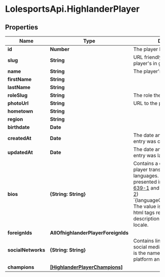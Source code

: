 # LolesportsApi.HighlanderPlayer

## Properties
Name | Type | Description | Notes
------------ | ------------- | ------------- | -------------
**id** | **Number** | The player ID | 
**slug** | **String** | URL friendly version of the player&#x27;s in game name | 
**name** | **String** | The player&#x27;s in game name | 
**firstName** | **String** |  | 
**lastName** | **String** |  | [optional] 
**roleSlug** | **String** | The role they usually play | 
**photoUrl** | **String** | URL to the player&#x27;s photo | 
**hometown** | **String** |  | 
**region** | **String** |  | 
**birthdate** | **Date** |  | 
**createdAt** | **Date** | The date and time when this entry was created. | 
**updatedAt** | **Date** | The date and time when this entry was last updated. | 
**bios** | **{String: String}** | Contains a description of the player translated to various languages.  The keys are presented in the format ([ISO 639-1](https://en.wikipedia.org/wiki/ISO_639-1) and [ISO 3166-1 alpha-2](https://en.wikipedia.org/wiki/ISO_3166-1_alpha-2))  &#x60;{languageCode}_{countryCode}&#x60;  The value is a string containing html tags representing the description in that specific locale.  | 
**foreignIds** | **AllOfhighlanderPlayerForeignIds** |  | 
**socialNetworks** | **{String: String}** | Contains links to the player&#x27;s social media accounts.  The key is the name of the social media platform and the value is the URL  | 
**champions** | [**[HighlanderPlayerChampions]**](HighlanderPlayerChampions.md) |  | 
